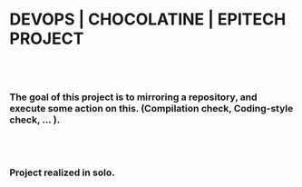 # DEVOPS | CHOCOLATINE | EPITECH PROJECT
<br> <br/>
### The goal of this project is to mirroring a repository, and execute some action on this. (Compilation check, Coding-style check, ... ).
<br> <br/>
### Project realized in solo.
